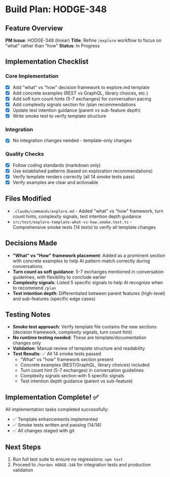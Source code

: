 # Build Plan: HODGE-348

## Feature Overview
**PM Issue**: HODGE-348 (linear)
**Title**: Refine `/explore` workflow to focus on "what" rather than "how"
**Status**: In Progress

## Implementation Checklist

### Core Implementation
- [x] Add "what" vs "how" decision framework to explore.md template
- [x] Add concrete examples (REST vs GraphQL, library choices, etc.)
- [x] Add soft turn count hints (5-7 exchanges) for conversation pacing
- [x] Add complexity signals section for /plan recommendations
- [x] Update test intention guidance (parent vs sub-feature depth)
- [x] Write smoke test to verify template structure

### Integration
- [x] No integration changes needed - template-only changes

### Quality Checks
- [x] Follow coding standards (markdown only)
- [x] Use established patterns (based on exploration recommendations)
- [x] Verify template renders correctly (all 14 smoke tests pass)
- [x] Verify examples are clear and actionable

## Files Modified
- `.claude/commands/explore.md` - Added "what" vs "how" framework, turn count hints, complexity signals, test intention depth guidance
- `src/test/explore-template-what-vs-how.smoke.test.ts` - Comprehensive smoke tests (14 tests) to verify all template changes

## Decisions Made
- **"What" vs "How" framework placement**: Added as a prominent section with concrete examples to help AI pattern-match correctly during conversations
- **Turn count as soft guidance**: 5-7 exchanges mentioned in conversation guidelines, with flexibility to conclude earlier
- **Complexity signals**: Listed 5 specific signals to help AI recognize when to recommend `/plan`
- **Test intention depth**: Differentiated between parent features (high-level) and sub-features (specific edge cases)

## Testing Notes
- **Smoke test approach**: Verify template file contains the new sections (decision framework, complexity signals, turn count hint)
- **No runtime testing needed**: These are template/documentation changes only
- **Validation**: Manual review of template structure and readability
- **Test Results**: ✅ All 14 smoke tests passed
  - "What" vs "how" framework section present
  - Concrete examples (REST/GraphQL, library choices) included
  - Turn count hint (5-7 exchanges) in conversation guidelines
  - Complexity signals section with 5 specific signals
  - Test intention depth guidance (parent vs sub-feature)

## Implementation Complete! ✅

All implementation tasks completed successfully:
- ✅ Template enhancements implemented
- ✅ Smoke tests written and passing (14/14)
- ✅ All changes staged with git

## Next Steps
1. Run full test suite to ensure no regressions: `npm test`
2. Proceed to `/harden HODGE-348` for integration tests and production validation
